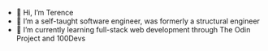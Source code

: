 - 👋 Hi, I’m Terence
- 👀 I’m a self-taught software engineer, was formerly a structural engineer
- 🌱 I’m currently learning full-stack web development through The Odin Project and 100Devs
<!---
- 💞️ I’m looking to collaborate on ...
- 📫 How to reach me ...


ttse23/ttse23 is a ✨ special ✨ repository because its `README.md` (this file) appears on your GitHub profile.
You can click the Preview link to take a look at your changes.
--->
